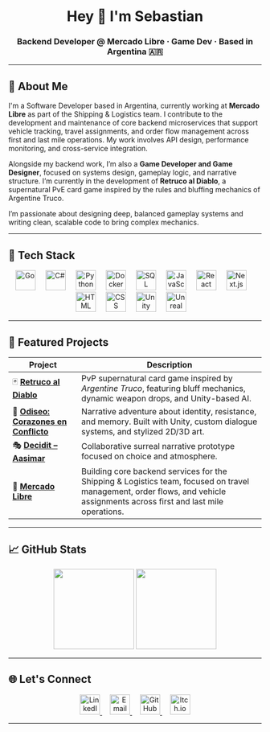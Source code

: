 <h1 align="center">Hey 👋 I'm Sebastian</h1>
<h3 align="center">Backend Developer @ Mercado Libre · Game Dev · Based in Argentina 🇦🇷</h3>

---

## 🧠 About Me

I'm a Software Developer based in Argentina, currently working at **Mercado Libre** as part of the Shipping & Logistics team. I contribute to the development and maintenance of core backend microservices that support vehicle tracking, travel assignments, and order flow management across first and last mile operations. My work involves API design, performance monitoring, and cross-service integration.

Alongside my backend work, I’m also a **Game Developer and Game Designer**, focused on systems design, gameplay logic, and narrative structure. I’m currently in the development of **Retruco al Diablo**, a supernatural PvE card game inspired by the rules and bluffing mechanics of Argentine Truco.

I’m passionate about designing deep, balanced gameplay systems and writing clean, scalable code to bring complex mechanics.


---

## 🔧 Tech Stack

<div align="center">
  <!-- Backend -->
  <img src="https://cdn.jsdelivr.net/gh/devicons/devicon/icons/go/go-original.svg" height="40" alt="Go" />
  <img width="12" />
  <img src="https://cdn.jsdelivr.net/gh/devicons/devicon/icons/csharp/csharp-original.svg" height="40" alt="C#" />
  <img width="12" />
  <img src="https://cdn.jsdelivr.net/gh/devicons/devicon/icons/python/python-original.svg" height="40" alt="Python" />
  <img width="12" />
  <img src="https://cdn.jsdelivr.net/gh/devicons/devicon/icons/docker/docker-original.svg" height="40" alt="Docker" />
  <img width="12" />
  <img src="https://cdn.jsdelivr.net/gh/devicons/devicon/icons/mysql/mysql-original.svg" height="40" alt="SQL" />

  <!-- Frontend -->
  <img width="12" />
  <img src="https://cdn.jsdelivr.net/gh/devicons/devicon/icons/javascript/javascript-original.svg" height="40" alt="JavaScript" />
  <img width="12" />
  <img src="https://cdn.jsdelivr.net/gh/devicons/devicon/icons/react/react-original.svg" height="40" alt="React" />
  <img width="12" />
  <img src="https://cdn.jsdelivr.net/gh/devicons/devicon/icons/nextjs/nextjs-original.svg" height="40" alt="Next.js" />
  <img width="12" />
  <img src="https://cdn.jsdelivr.net/gh/devicons/devicon/icons/html5/html5-original.svg" height="40" alt="HTML" />
  <img width="12" />
  <img src="https://cdn.jsdelivr.net/gh/devicons/devicon/icons/css3/css3-original.svg" height="40" alt="CSS" />

  <!-- Game Dev -->
  <img width="12" />
  <img src="https://cdn.jsdelivr.net/gh/devicons/devicon/icons/unity/unity-original.svg" height="40" alt="Unity" />
  <img width="12" />
  <img src="https://cdn.jsdelivr.net/gh/devicons/devicon/icons/unrealengine/unrealengine-original.svg" height="40" alt="Unreal Engine" />
  <img width="12" />
</div>


---

## 🚀 Featured Projects

| Project | Description |
|--------|-------------|
| 🃏 [**Retruco al Diablo**](https://github.com/SebastianLuser/retruco_al_diablo_3d) | PvP supernatural card game inspired by *Argentine Truco*, featuring bluff mechanics, dynamic weapon drops, and Unity-based AI. |
| 🐺 [**Odiseo: Corazones en Conflicto**](https://github.com/SebastianLuser/odiseo_corazones_en_conflicto) | Narrative adventure about identity, resistance, and memory. Built with Unity, custom dialogue systems, and stylized 2D/3D art. |
| 🎭 [**Decidit – Aasimar**](https://github.com/FDelocca2305/Decidit-Aasimar) | Collaborative surreal narrative prototype focused on choice and atmosphere. |
| 🚚 [**Mercado Libre**](https://www.mercadolibre.com) | Building core backend services for the Shipping & Logistics team, focused on travel management, order flows, and vehicle assignments across first and last mile operations. |

---

## 📈 GitHub Stats

<p align="center">
  <img src="https://github-readme-stats.vercel.app/api?username=SebastianLuser&show_icons=true&theme=radical" height="160"/>
  <img src="https://github-readme-stats.vercel.app/api/top-langs/?username=SebastianLuser&layout=compact&theme=radical" height="160"/>
</p>

---

## 🌐 Let's Connect

<p align="center">
  <a href="https://www.linkedin.com/in/sebastian-luser-a19494204/" target="_blank">
    <img src="https://cdn.jsdelivr.net/gh/devicons/devicon/icons/linkedin/linkedin-original.svg" width="40" alt="LinkedIn" />
  </a>
  &nbsp;&nbsp;&nbsp;
  <a href="mailto:sebastianv.08.2000@gmail.com">
    <img src="https://cdn.jsdelivr.net/gh/devicons/devicon/icons/google/google-original.svg" width="40" alt="Email" />
  </a>
  &nbsp;&nbsp;&nbsp;
  <a href="https://github.com/SebastianLuser" target="_blank">
    <img src="https://cdn.jsdelivr.net/gh/devicons/devicon/icons/github/github-original.svg" width="40" alt="GitHub" />
  </a>
  &nbsp;&nbsp;&nbsp;
  <a href="https://sebas-luser.itch.io/" target="_blank">
    <img src="https://static-00.iconduck.com/assets.00/itch-io-icon-512x512-9sjlj1xw.png" width="40" alt="Itch.io" />
  </a>
</p>



---
